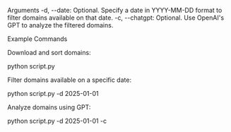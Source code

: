 Arguments
-d, --date: Optional. Specify a date in YYYY-MM-DD format to filter domains available on that date.
-c, --chatgpt: Optional. Use OpenAI's GPT to analyze the filtered domains.
    
Example Commands

Download and sort domains:

python script.py

Filter domains available on a specific date:

python script.py -d 2025-01-01

Analyze domains using GPT:

python script.py -d 2025-01-01 -c

